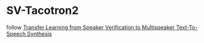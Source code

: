 # SV-Tacotron2
follow [Transfer Learning from Speaker Verification to Multispeaker Text-To-Speech Synthesis](https://arxiv.org/abs/1806.04558)
